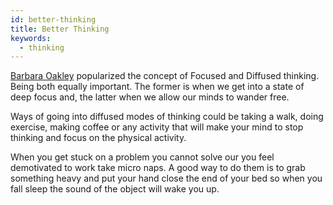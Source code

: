 ```yaml
---
id: better-thinking
title: Better Thinking
keywords:
  - thinking
---
```


[Barbara Oakley](https://barbaraoakley.com/) popularized the concept of Focused and Diffused thinking. Being both equally important. The former is when we get into a state of deep focus and, the latter when we allow our minds to wander free.

Ways of going into diffused modes of thinking could be taking a walk, doing exercise, making coffee or any activity that will make your mind to stop thinking and focus on the physical activity.

When you get stuck on a problem you cannot solve our you feel demotivated to work take micro naps. A good way to do them is to grab something heavy and put your hand close the end of your bed so when you fall sleep the sound of the object will wake you up.
